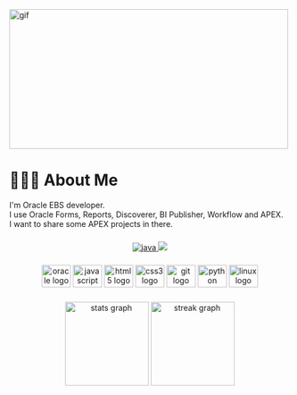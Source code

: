 <img src="https://media.tenor.com/GfSX-u7VGM4AAAAC/coding.gif" alt="gif" width="500" height="250"/>

# 👨🏻‍💻 About Me
I'm Oracle EBS developer. <br>I use Oracle Forms, Reports, Discoverer, BI Publisher, Workflow and APEX.<br>I want to share some APEX projects in there.

###

<div align="center">
  <a href="https://github.com/topics/snake-game" target="_blank"> <img src="https://user-images.githubusercontent.com/61455803/183988963-6419249b-842a-4630-9de8-c71102a2ce67.svg" alt="java" /> </a> 
  
  <img src="https://profile-counter.glitch.me/kapramci1/count.svg?"  />
</div>

###

<div align="center">
  <img src="https://cdn.jsdelivr.net/gh/devicons/devicon/icons/oracle/oracle-original.svg" height="40" width="52" alt="oracle logo"  />
  <img src="https://cdn.jsdelivr.net/gh/devicons/devicon/icons/javascript/javascript-original.svg" height="40" width="52" alt="javascript logo"  />
  <img src="https://cdn.jsdelivr.net/gh/devicons/devicon/icons/html5/html5-original.svg" height="40" width="52" alt="html5 logo"  />
  <img src="https://cdn.jsdelivr.net/gh/devicons/devicon/icons/css3/css3-original.svg" height="40" width="52" alt="css3 logo"  />
  <img src="https://cdn.jsdelivr.net/gh/devicons/devicon/icons/git/git-original.svg" height="40" width="52" alt="git logo"  />
  <img src="https://cdn.jsdelivr.net/gh/devicons/devicon/icons/python/python-original.svg" height="40" width="52" alt="python logo"  />
  <img src="https://cdn.jsdelivr.net/gh/devicons/devicon/icons/linux/linux-original.svg" height="40" width="52" alt="linux logo"  />
</div>

###

<div align="center">
  <img src="https://github-readme-stats.vercel.app/api?username=kapramci1&hide_title=false&hide_rank=false&show_icons=true&include_all_commits=true&count_private=true&disable_animations=false&theme=dark&locale=en&hide_border=false&order=1" height="150" alt="stats graph"  />
  <img src="https://streak-stats.demolab.com?user=kapramci1&locale=en&mode=daily&theme=dark&hide_border=false&border_radius=5&order=3" height="150" alt="streak graph"  />
</div>

###
